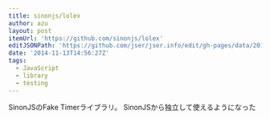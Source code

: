 ```yaml
---
title: sinonjs/lolex
author: azu
layout: post
itemUrl: 'https://github.com/sinonjs/lolex'
editJSONPath: 'https://github.com/jser/jser.info/edit/gh-pages/data/2014/11/index.json'
date: '2014-11-13T14:56:27Z'
tags:
  - JavaScript
  - library
  - testing
---
```

SinonJSのFake Timerライブラリ。
SinonJSから独立して使えるようになった
